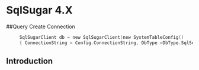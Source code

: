 # SqlSugar 4.X


##Query Create Connection
```c
     SqlSugarClient db = new SqlSugarClient(new SystemTableConfig() 
     { ConnectionString = Config.ConnectionString, DbType =DbType.SqlServer, IsAutoCloseConnection = true });
```

## Introduction


